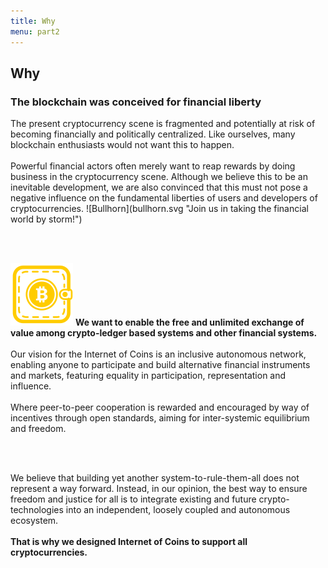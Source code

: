 ```yaml
---
title: Why
menu: part2
---
```


## Why
### The blockchain was conceived for financial liberty

<span class="column-left">
The present cryptocurrency scene is fragmented and potentially at risk of becoming financially and politically centralized. Like ourselves, many blockchain enthusiasts would not want this to happen.<br><br>Powerful financial actors often merely want to reap rewards by doing business in the cryptocurrency scene. Although we believe this to be an inevitable development, we are also convinced that this must not pose a negative influence on the fundamental liberties of users and developers of cryptocurrencies.
</span><span class="column-right small" style="height: 14em;">![Bullhorn](bullhorn.svg "Join us in taking the financial world by storm!")</span>

<br><br>

<span class="column-left small" style="padding-top: 2em; height: 15em;">![Bitcoin wallet](bitcoin_wallet.svg "We want more flexibility, freedom and humanity in the cryptosphere.")</span><span class="column-right">
<b>We want to enable the free and unlimited exchange of value among crypto-ledger based systems and other financial systems.</b><br><br>Our vision for the Internet of Coins is an inclusive autonomous network, enabling anyone to participate and build alternative financial instruments and markets, featuring equality in participation, representation and influence.<br><br>Where peer-to-peer cooperation is rewarded and encouraged by way of incentives through open standards, aiming for inter-systemic equilibrium and freedom.
</span>

<br><br>

<span class="column-center">We believe that building yet another system-to-rule-them-all does not represent a way forward. Instead, in our opinion, the best way to ensure freedom and justice for all is to integrate existing and future crypto-technologies into an independent, loosely coupled and autonomous ecosystem.<br><br><b>That is why we designed Internet of Coins to support all cryptocurrencies.</b></span>
